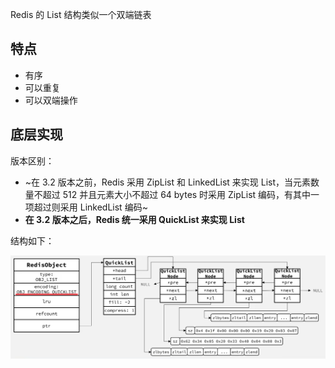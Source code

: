 Redis 的 List 结构类似一个双端链表

## 特点

- 有序
- 可以重复
- 可以双端操作

## 底层实现

版本区别：

- ~在 3.2 版本之前，Redis 采用 ZipList 和 LinkedList 来实现 List，当元素数量不超过 512 并且元素大小不超过 64 bytes 时采用 ZipList 编码，有其中一项超过则采用 LinkedList 编码~
- **在 3.2 版本之后，Redis 统一采用 QuickList 来实现 List**

结构如下：

![alt text](image-26.png)